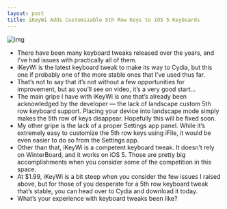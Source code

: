 ```yaml
---
layout: post
title: iKeyWi Adds Customizable 5th Row Keys to iOS 5 Keyboards
---
```

![img](http://media.idownloadblog.com/wp-content/uploads/2011/12/iKeyWi-e1324447004404.jpg)
* There have been many keyboard tweaks released over the years, and I’ve had issues with practically all of them.
* iKeyWi is the latest keyboard tweak to make its way to Cydia, but this one if probably one of the more stable ones that I’ve used thus far.
* That’s not to say that it’s not without a few opportunities for improvement, but as you’ll see on video, it’s a very good start…
* The main gripe I have with iKeyWi is one that’s already been acknowledged by the developer — the lack of landscape custom 5th row keyboard support. Placing your device into landscape mode simply makes the 5th row of keys disappear. Hopefully this will be fixed soon.
* My other gripe is the lack of a proper Settings app panel. While it’s extremely easy to customize the 5th row keys using iFile, it would be even easier to do so from the Settings app.
* Other than that, iKeyWi is a competent keyboard tweak. It doesn’t rely on WinterBoard, and it works on iOS 5. Those are pretty big accomplishments when you consider some of the competition in this space.
* At $1.99, iKeyWi is a bit steep when you consider the few issues I raised above, but for those of you desperate for a 5th row keyboard tweak that’s stable, you can head over to Cydia and download it today.
* What’s your experience with keyboard tweaks been like?

